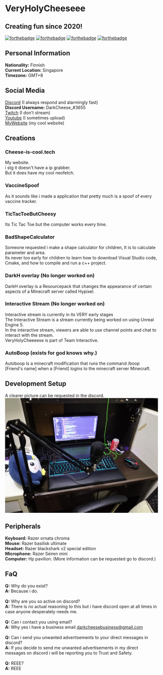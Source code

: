 # VeryHolyCheeseee
## **Creating fun since 2020!**
[![forthebadge](https://forthebadge.com/images/badges/powered-by-netflix.svg)](https://forthebadge.com)
[![forthebadge](https://raw.githubusercontent.com/SirObby/SirObby/main/balance-0%E2%82%AC.svg)](https://forthebadge.com)
[![forthebadge](https://forthebadge.com/images/badges/made-with-c-plus-plus.svg)](https://forthebadge.com)
[![forthebadge](https://forthebadge.com/images/badges/made-with-markdown.svg)](https://forthebadge.com)
## **Personal Information**
**Nationality:** Finnish\
**Current Location:** Singapore\
**Timezone:** GMT+8
## **Social Media**
[Discord](https://discord.gg/D58eTkhMR9) (I always respond and alarmingly fast)\
**Discord Username:** DarkCheese_#3655\
[Twitch](https://www.twitch.tv/darkcheese_) (I don't stream)\
[Youtube](https://www.youtube.com/channel/UCEEnMHYn_el3tplzVLkgTog) (I sometimes upload)\
[MyWebsite](https://cheese-is-cool.tech) (my cool website)
## **Creations**
### **Cheese-is-cool.tech**
My website.\
i stg it doesn't have a ip grabber. \
But it does have my cool neofetch.
### **VaccineSpoof**
As it sounds like i made a application that pretty much is a spoof of every vaccine tracker.
### **TicTacToeButCheesy**
Its Tic Tac Toe but the computer works every time.
### **BadShapeCalculator**
Someone requested i make a shape calculator for children, It is to calculate parameter and area. \
Its never too early for children to learn how to download Visual Studio code, Cmake, and how to compile and run a c++ project.
### **DarkH overlay (No longer worked on)**
DarkH overlay is a Resourcepack that changes the appearance of certain aspects of a Minecraft server called Hypixel.
### **Interactive Stream (No longer worked on)**
Interactive stream is currently in its VERY early stages\
The Interactive Stream is a stream currently being worked on using Unreal Engine 5.\
In the interactive stream, viewers are able to use channel points and chat to interact with the stream.\
VeryHolyCheeeese is part of Team Interactive.
### **AutoBoop (exists for god knows why.)**
Autoboop Is a minecraft modification that runs the command /boop [Friend's name] when a [Friend] logins to the minecraft server Minecraft.

## **Development Setup**
A clearer picture can be requested in the discord.\
![Development Setup](IMG20211210194002.jpg)
## **Peripherals**
**Keyboard:** Razer ornata chroma \
**Mouse:** Razer basilisk ultimate \
**Headset:** Razer blackshark v2 special edition \
**Microphone:** Razer Seiren mini \
**Computer:** Hp pavilion. (More information can be requested go to discord.)


## **FaQ**
**Q:** Why do you exist?\
**A:** Because i do.\
\
**Q:** Why are you so active on discord?\
**A:** There is no actual reasoning to this but i have discord open at all times in case anyone desperately needs me.\
\
**Q:** Can i contact you using email?\
**A:** Why yes i have a business email darkcheesebusiness@gmail.com\
\
**Q:** Can i send you unwanted advertisements to your direct messages in discord?\
**A:** If you decide to send me unwanted advertisements in my direct messages on discord i will be reporting you to Trust and Safety.\
\
**Q:** REEE?\
**A:** REEE

